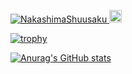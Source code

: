 <p align="left">
  <a href="https://github.com/NakashimaShuusaku/NakashimaShuusaku/">
    <img src="https://komarev.com/ghpvc/?username=NakashimaShuusaku" alt="NakashimaShuusaku" />
  </a>
  <a href="https://github.com/NakashimaShuusaku">
    <img height="20" src="https://img.shields.io/github/followers/NakashimaShuusaku?label=follow&logo=github&style=dracula" />
  </a>
</p>

[![trophy](https://github-profile-trophy.vercel.app/?username=NakashimaShuusaku&theme=dracula)](https://github.com/ryo-ma/github-profile-trophy)

[![Anurag's GitHub stats](https://github-readme-stats.vercel.app/api?username=NakashimaShuusaku&count_private=true&show_icons=true&theme=dracula)](https://github.com/anuraghazra/github-readme-stats)









<!--
**NakashimaShuusaku/NakashimaShuusaku** is a ✨ _special_ ✨ repository because its `README.md` (this file) appears on your GitHub profile.

Here are some ideas to get you started:

- 🔭 I’m currently working on ...
- 🌱 I’m currently learning ...
- 👯 I’m looking to collaborate on ...
- 🤔 I’m looking for help with ...
- 💬 Ask me about ...
- 📫 How to reach me: ...
- 😄 Pronouns: ...
- ⚡ Fun fact: ...
-->
